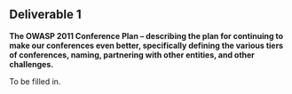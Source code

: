 ## **Deliverable 1**

**The OWASP 2011 Conference Plan – describing the plan for continuing to
make our conferences even better, specifically defining the various
tiers of conferences, naming, partnering with other entities, and other
challenges.**

To be filled in.